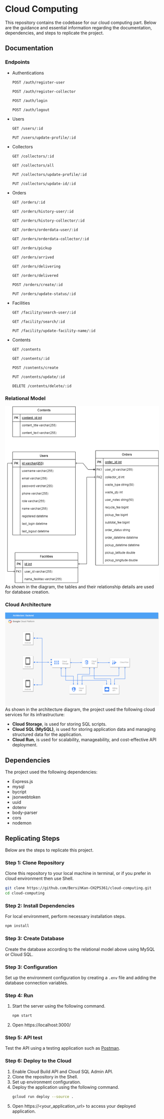 # Cloud Computing
This repository contains the codebase for our cloud computing part. Below are the guidance and essential information regarding the documentation, dependencies, and steps to replicate the project.

## Documentation
### Endpoints
* Authentications
  ```
  POST /auth/register-user
  ```
  ```
  POST /auth/register-collector
  ```
  ```
  POST /auth/login
  ```
  ```
  POST /auth/logout
  ```
* Users
  ```
  GET /users/:id
  ```
  ```
  PUT /users/update-profile/:id
  ```
* Collectors
  ```
  GET /collectors/:id
  ```
  ```
  GET /collectors/all
  ```
  ```
  PUT /collectors/update-profile/:id
  ```
  ```
  PUT /collectors/update-id/:id
  ```
* Orders
  ```
  GET /orders/:id
  ```
  ```
  GET /orders/history-user/:id
  ```
  ```
  GET /orders/history-collector/:id
  ```
  ```
  GET /orders/orderdata-user/:id
  ```
  ```
  GET /orders/orderdata-collector/:id
  ```
  ```
  GET /orders/pickup
  ```
  ```
  GET /orders/arrived
  ```
  ```
  GET /orders/delivering
  ```
  ```
  GET /orders/delivered
  ```
  ```
  POST /orders/create/:id
  ```
  ```
  PUT /orders/update-status/:id
  ```
* Facilities
  ```
  GET /facility/search-user/:id
  ```
  ```
  GET /facility/search/:id
  ```
  ```
  PUT /facility/update-facility-name/:id
  ```
* Contents
  ```
  GET /contents
  ```
  ```
  GET /contents/:id
  ```
  ```
  POST /contents/create
  ```
  ```
  PUT /contents/update/:id
  ```
  ```
  DELETE /contents/delete/:id
  ```

### Relational Model
![relational_model.png](https://github.com/BersihKan-CH2PS361/cloud-computing/blob/main/diagrams/relational-model.png) <br>
As shown in the diagram, the tables and their relationship details are used for database creation.

### Cloud Architecture
![cloud_architecture.png](https://github.com/BersihKan-CH2PS361/cloud-computing/blob/main/diagrams/cloud-archtecture.png) <br>
As shown in the architecture diagram, the project used the following cloud services for its infrastructure:
* __Cloud Storage__, is used for storing SQL scripts.
* __Cloud SQL (MySQL)__, is used for storing application data and managing structured data for the application.
* __Cloud Run__, is used for scalability, manageability, and cost-effective API deployment.

## Dependencies
The project used the following dependencies:
* Express.js
* mysql
* bycript
* jsonwebtoken
* uuid
* dotenv
* body-parser
* cors
* nodemon

## Replicating Steps
Below are the steps to replicate this project.
### Step 1: Clone Repository
Clone this repository to your local machine in terminal, or if you prefer in cloud environment then use Shell.
```bash
git clone https://github.com/BersihKan-CH2PS361/cloud-computing.git
cd cloud-computing
```
### Step 2: Install Dependencies
For local environment, perform necessary installation steps.
```bash
npm install
```
### Step 3: Create Database
Create the database according to the relational model above using MySQL or Cloud SQL.
### Step 3: Configuration
Set up the environment configuration by creating a `.env` file and adding the database connection variables.
### Step 4: Run
1. Start the server using the following command.
   ```bash
   npm start
   ```
2. Open https://localhost:3000/
### Step 5: API test
Test the API using a testing application such as [Postman](https://www.postman.com/).
### Step 6: Deploy to the Cloud
1. Enable Cloud Build API and Cloud SQL Admin API.
2. Clone the repository in the Shell.
3. Set up environment configuration.
4. Deploy the application using the following command.
   ```bash
   gcloud run deploy --source .
   ```
5. Open https://<your_application_url> to access your deployed application.
